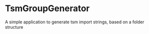 # TsmGroupGenerator
A simple application to generate tsm import strings, based on a folder structure
